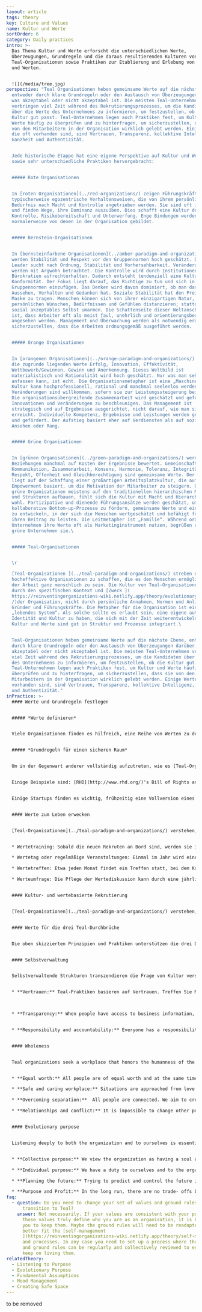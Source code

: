 ```yaml
---
layout: article
tags: theory
key: Culture and Values
name: Kultur und Werte
sortOrder: 6
category: Daily practices
intro: >-
  Das Thema Kultur und Werte erforscht die unterschiedlichen Werte,
  Überzeugungen, Grundregeln und die daraus resultierenden Kulturen von
  Teal-Organisationen sowie Praktiken zur Etablierung und Erlebung von Kultur
  und Werten.


  ![](/media/tree.jpg)
perspective: "Teal Organisationen heben gemeinsame Werte auf die nächste Ebene,
  entweder durch klare Grundregeln oder den Austausch von Überzeugungen darüber,
  was akzeptabel oder nicht akzeptabel ist. Die meisten Teal-Unternehmen
  verbringen viel Zeit während des Rekrutierungsprozesses, um die Kandidaten
  über die Werte des Unternehmens zu informieren, um festzustellen, ob die
  Kultur gut passt. Teal-Unternehmen legen auch Praktiken fest, um Kultur und
  Werte häufig zu überprüfen und zu hinterfragen, um sicherzustellen, dass sie
  von den Mitarbeitern in der Organisation wirklich gelebt werden. Einige Werte,
  die oft vorhanden sind, sind Vertrauen, Transparenz, kollektive Intelligenz,
  Ganzheit und Authentizität.


  Jede historische Etappe hat eine eigene Perspektive auf Kultur und Werte
  sowie sehr unterschiedliche Praktiken hervorgebracht:


  ##### Rote Organisationen


  In [roten Organisationen](../red-organizations/) zeigen Führungskräfte
  typischerweise egozentrische Verhaltensweisen, die von ihrem persönlichen
  Bedürfnis nach Macht und Kontrolle angetrieben werden. Sie sind oft impulsiv
  und finden Wege, ihre Dominanz auszuüben. Dies schafft eine Kultur der Angst,
  Kontrolle, Risikobereitschaft und Unterwerfung. Enge Bindungen werden
  normalerweise von denen in der Organisation gebildet.


  ##### Bernstein-Organisationen


  In [bernsteinfarbene Organisationen](../amber-paradigm-and-organizations/)
  werden Stabilität und Respekt vor den Gruppennormen hoch geschätzt. Der Amber
  Leader sucht nach Ordnung, Stabilität und Vorhersehbarkeit. Veränderungen
  werden mit Argwohn betrachtet. Die Kontrolle wird durch Institutionen und
  Bürokratien aufrechterhalten. Dadurch entsteht tendenziell eine Kultur der
  Konformität. Der Fokus liegt darauf, das Richtige zu tun und sich in die
  Gruppennormen einzufügen. Das Denken wird davon dominiert, ob man das richtige
  Aussehen, Verhalten und Gedanken hat. Soziale Stabilität hat den Preis, eine
  Maske zu tragen. Menschen können sich von ihrer einzigartigen Natur, ihren
  persönlichen Wünschen, Bedürfnissen und Gefühlen distanzieren; stattdessen ein
  sozial akzeptables Selbst umarmen. Die Schattenseite dieser Weltanschauung
  ist, dass Arbeiter oft als meist faul, unehrlich und orientierungsbedürftig
  angesehen werden. Management und Überwachung werden als notwendig erachtet, um
  sicherzustellen, dass die Arbeiten ordnungsgemäß ausgeführt werden.


  ##### Orange Organisationen


  In [orangenen Organisationen](../orange-paradigm-and-organizations/) sind
  die zugrunde liegenden Werte Erfolg, Innovation, Effektivität,
  Wettbewerb/Gewinnen, Gewinn und Anerkennung. Dieses Weltbild ist
  materialistisch und Rationalität wird hoch geschätzt. Nur was man sehen und
  anfassen kann, ist echt. Die Organisationsmetapher ist eine „Maschine“. Die
  Kultur kann hochprofessionell, rational und manchmal seelenlos werden.
  Veränderungen sind willkommen, sofern sie zur Leistungssteigerung beitragen.
  Die organisationsübergreifende Zusammenarbeit wird geschätzt und gefördert, um
  Innovationen und Veränderungen zu beschleunigen. Das Management ist
  strategisch und auf Ergebnisse ausgerichtet, nicht darauf, wie man sie
  erreicht. Individuelle Kompetenz, Ergebnisse und Leistungen werden geschätzt
  und gefördert. Der Aufstieg basiert eher auf Verdiensten als auf sozialem
  Ansehen oder Rang.


  ##### Grüne Organisationen


  In [grünen Organisationen](../green-paradigm-and-organizations/) werden
  Beziehungen manchmal auf Kosten der Ergebnisse bewertet. Gemeinschaft,
  Kommunikation, Zusammenarbeit, Konsens, Harmonie, Toleranz, Integrität,
  Respekt, Offenheit und Gleichberechtigung sind gemeinsame Werte. Der Fokus
  liegt auf der Schaffung einer großartigen Arbeitsplatzkultur, die auf
  Empowerment basiert, um die Motivation der Mitarbeiter zu steigern. Obwohl
  grüne Organisationen meistens auf den traditionellen hierarchischen Modellen
  und Strukturen aufbauen, fühlt sich die Kultur mit Macht und Hierarchie nicht
  wohl. Partizipative und dienende Führungsansätze werden geschätzt, um
  kollaborative Bottom-up-Prozesse zu fördern, gemeinsame Werte und eine Kultur
  zu entwickeln, in der sich die Menschen wertgeschätzt und befähigt fühlen,
  ihren Beitrag zu leisten. Die Leitmetapher ist „Familie“. Während orange
  Unternehmen ihre Werte oft als Marketinginstrument nutzen, begrüßen und leben
  grüne Unternehmen sie.\ 


  ##### Teal-Organisationen


  \r

  [Teal-Organisationen ](../teal-paradigm-and-organizations/) streben danach,
  hocheffektive Organisationen zu schaffen, die es den Menschen ermöglichen, bei
  der Arbeit ganz menschlich zu sein. Die Kultur von Teal-Organisationen wird
  durch den spezifischen Kontext und [Zweck ](
  https://reinventingorganizations-wiki.netlify.app/theory/evolutionary-purpose\
  /)der Organisation, nicht durch persönliche Annahmen, Normen und Anliegen der
  Gründer und Führungskräfte. Die Metapher für die Organisation ist ein
  „lebendes System“. Als solche sollte es erlaubt sein, eine eigene autonome
  Identität und Kultur zu haben, die sich mit der Zeit weiterentwickeln kann.
  Kultur und Werte sind gut in Struktur und Prozesse integriert.\ 


  Teal-Organisationen heben gemeinsame Werte auf die nächste Ebene, entweder
  durch klare Grundregeln oder den Austausch von Überzeugungen darüber, was
  akzeptabel oder nicht akzeptabel ist. Die meisten Teal-Unternehmen verbringen
  viel Zeit während des Rekrutierungsprozesses, um die Kandidaten über die Werte
  des Unternehmens zu informieren, um festzustellen, ob die Kultur gut passt.
  Teal-Unternehmen legen auch Praktiken fest, um Kultur und Werte häufig zu
  überprüfen und zu hinterfragen, um sicherzustellen, dass sie von den
  Mitarbeitern in der Organisation wirklich gelebt werden. Einige Werte, die oft
  vorhanden sind, sind Vertrauen, Transparenz, kollektive Intelligenz, Ganzheit
  und Authentizität."
inPractice: >-
  #### Werte und Grundregeln festlegen


  ##### *Werte definieren*


  Viele Organisationen finden es hilfreich, eine Reihe von Werten zu definieren. In [Teal-Organisationen](../teal-paradigm-and-organizations/) sind diese Werte zusammen mit [dem Sinn](../evolutionary-purpose/) der Kern der Unternehmenskultur und beeinflussen die meisten Verhaltensweisen und Prozesse. Diese Werte stammen oft aus der Vision des Gründers und werden typischerweise kollektiv definiert. Werte und damit verbundene Grundregeln sind nicht festgelegt, sie werden offen diskutiert und geändert, damit sie ein getreues Spiegelbild dessen bleiben, woran die Menschen in der Organisation leben und woran sie glauben. Einige Organisationen legen einfache gemeinsame Überzeugungen oder Annahmen über menschliche Bemühungen fest und Verhalten.


  ##### *Grundregeln für einen sicheren Raum*


  Um in der Gegenwart anderer vollständig aufzutreten, wie es [Teal-Organisationen ](../teal-paradigm-and-organizations/) ermutigt, müssen die Menschen das Gefühl haben, dass dies sicher ist. Dabei hilft es, wenn nötig, definierte Werte in klare „Grundregeln“ übersetzen zu lassen.


  Einige Beispiele sind: [RHD](http://www.rhd.org/)'s Bill of Rights and Responsibilities, [Morning Star](http://www.morningstarco.com/)'s Colleague Principles, [FAVI ](http://www.favi.com/)'s Fiches oder [Holacracy](http://www.holacracy.org/)'s Constitution. Diese Dokumente bieten eine Vision für einen sicheren und produktiven Arbeitsplatz. Sie geben Kollegen ein Vokabular, um gesunde Beziehungen zu besprechen, und sie ziehen Grenzen, die empfohlenes von inakzeptablem Verhalten trennen.


  Einige Startups finden es wichtig, frühzeitig eine Vollversion eines solchen Dokuments zu erstellen. Andere werden eine entwickeln, während sie wachsen. Organisationen stellen sicher, dass sie kollektiv geschrieben werden, damit sie im vollen Besitz aller Personen sind


  #### Werte zum Leben erwecken


  [Teal-Organisationen](../teal-paradigm-and-organizations/) verstehen, dass es mehr braucht als eine Tafel an der Wand, um Werte und Grundregeln zum Leben zu erwecken. Sie verwenden viel Zeit und Energie für die Schulung und die Einbeziehung aller in einen kontinuierlichen Prozess der erneuten Überprüfung. Einige Beispiele für die Erhaltung von Werten sind:


  * Wertetraining: Sobald die neuen Rekruten an Bord sind, werden sie in den Werten und Grundregeln geschult.

  * Wertetag oder regelmäßige Veranstaltungen: Einmal im Jahr wird eine festliche Veranstaltung organisiert, bei der alle eingeladen sind, den Sinn, die Werte und die Grundregeln der Organisation erneut zu besprechen.

  * Wertetreffen: Etwa jeden Monat findet ein Treffen statt, bei dem Kollegen eingeladen werden, Fragen zu Werten und Grundregeln am Arbeitsplatz anzusprechen und Änderungen vorzuschlagen. Werte können auch in Large Group Reflections besprochen werden.

  * Werteumfrage: Die Pflege der Wertediskussion kann durch eine jährliche Umfrage unterstützt werden.


  #### Kultur- und wertebasierte Rekrutierung


  [Teal-Organisationen](../teal-paradigm-and-organizations/) verstehen, dass die Einstellung und das Verhalten einer Person genauso wichtig sind wie ihre Fähigkeiten. Daher wird viel Energie darauf verwendet, Menschen zu finden, die zur Kultur und den Werten der Organisation passen. Neue Mitarbeiter werden sorgfältig interviewt, um sicherzustellen, dass sie in der Umgebung erfolgreich sein können. Es ist ein Zwei-Wege-Entdeckungsprozess, der darauf abzielt herauszufinden, ob die Organisation und die Person „gemeinsam reisen“ sollen.


  #### Werte für die drei Teal-Durchbrüche


  Die oben skizzierten Prinzipien und Praktiken unterstützen die drei Durchbrüche von [Selbstmanagement](../self-management/), [Ganzheit](../wholeness/)und [evolutionärer Sinn](../evolutionary-purpose/) .


  #### Selbstverwaltung


  Selbstverwaltende Strukturen transzendieren die Frage von Kultur versus System. Innere und äußere Dimensionen, Kultur und Systeme arbeiten Hand in Hand, nicht gegenläufig. Im Folgenden sind einige Beispiele für die Arten von Werten/Prinzipien aufgeführt, die das Selbstmanagement unterstützen:


  * **Vertrauen:** Teal-Praktiken basieren auf Vertrauen. Treffen Sie Menschen mit Vertrauen und sie werden mit Vertrauen reagieren. Vertrauen ermöglicht es den Menschen, volle Verantwortung zu übernehmen. Es verringert auch den Bedarf an Hierarchie und Kontrolle und ermöglicht [Selbstverwaltung](../self-management/).

   

  * **Transparency:** When people have access to business information, often held by management, they can act and take decisions that are good for the whole. When there is transparency and openness collective intelligence is available to all. Sensitive information can be shared because everyone is able and trusted to handle difficult news. 


  * **Responsibility and accountability:** Everyone has a responsibility to the organization for sensing issues or opportunities and addressing them. People are expected to be comfortable with holding each other accountable for their [commitments](../commitment-working-hours-and-flexibility/), through [feedback](../feedback-and-performance-management/) and respectful confrontation.


  #### Wholeness


  Teal organizations seek a workplace that honors the humanness of the people who work there. The following are examples of the types of values/principles that support wholeness:


  * **Equal worth:** All people are of equal worth and at the same time different. Community will be richest when members are able to contribute in their distinctive way, whilst appreciating their differences. 

  * **Safe and caring workplace:** Situations are approached from love and connection rather than fear and separation. Creating a safe environment where everyone can behave authentically is essential. 

  * **Overcoming separation:**  All people are connected. We aim to create a workplace where cognitive, physical, emotional and spiritual aspects are be honored and valued. 

  * **Relationships and conflict:** It is impossible to change other people. We can only change ourselves. We take ownership of our thoughts, beliefs, words and actions. We don’t spread rumors. We don’t talk behind someone’s back. We don’t blame problems on others.


  #### Evolutionary purpose


  Listening deeply to both the organization and to ourselves is essential in finding[ evolutionary purpose.](../evolutionary-purpose/) The following  are examples of the types of values/principles that support evolutionary purpose:


  * **Collective purpose:** We view the organization as having a soul and [purpose ](https://reinventingorganizations-wiki.netlify.app/theory/listening-to-purpose/)of its own. We try to listen in to where the organization wants to go and beware of forcing a direction onto it. 

  * **Individual purpose:** We have a duty to ourselves and to the organization to inquire into our personal sense of calling to see if and how it resonates with the organization’s purpose. We try to imbue our roles with our souls, not our egos. 

  * **Planning the future:** Trying to predict and control the future is futile. We make forecasts only when a specific decision requires us to do so. Everything will unfold with more grace if we stop trying to control and instead choose to simply sense and respond. 

  * **Purpose and Profit:** In the long run, there are no trade- offs between purpose and profits. If we focus on purpose, profits will follow.
faq:
  - question: Do you need to change your set of values and ground rules when you
      transition to Teal?
    answer: Not necessarily. If your values are consistent with your purpose and if
      those values truly define who you are as an organisation, it is better for
      you to keep them. Maybe the ground rules will need to be readapted to
      better fit the [self-management
      ](https://reinventingorganizations-wiki.netlify.app/theory/self-management/)structure
      and processes. In any case you need to set up a process where those values
      and ground rules can be regularly and collectively reviewed to ensure you
      keep on living them.
relatedTheory:
  - Listening to Purpose
  - Evolutionary Purpose
  - Fundamental Assumptions
  - Mood Management
  - Creating Safe Space
---
```

to be removed
